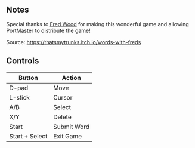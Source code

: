 ## Notes

Special thanks to [Fred Wood](https://fredtwood.com) for making this wonderful game and allowing PortMaster to distribute the game!

Source: https://thatsmytrunks.itch.io/words-with-freds

## Controls

| Button | Action |
|--|--| 
|D-pad|Move|
|L-stick|Cursor|
|A/B|Select|
|X/Y|Delete|
|Start|Submit Word|
|Start + Select|Exit Game|


